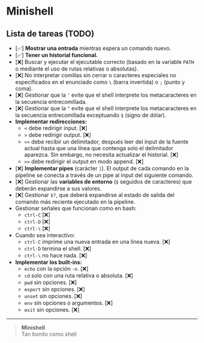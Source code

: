 # Minishell

## Lista de tareas (TODO)

- [✅] **Mostrar una entrada** mientras espera un comando nuevo.
- [✅] **Tener un historial funcional.**
- [❌] Buscar y ejecutar el ejecutable correcto (basado en la variable `PATH` o mediante el uso de rutas relativas o absolutas).
- [❌] No interpretar comillas sin cerrar o caracteres especiales no especificados en el enunciado como `\` (barra invertida) o `;` (punto y coma).
- [❌] Gestionar que la `'` evite que el shell interprete los metacaracteres en la secuencia entrecomillada.
- [❌] Gestionar que la `"` evite que el shell interprete los metacaracteres en la secuencia entrecomillada exceptuando `$` (signo de dólar).
- **Implementar redirecciones:**
  - `<` debe redirigir input. [❌]
  - `>` debe redirigir output. [❌]
  - `<<` debe recibir un delimitador, después leer del input de la fuente actual hasta que una línea que contenga solo el delimitador aparezca. Sin embargo, no necesita actualizar el historial. [❌]
  - `>>` debe redirigir el output en modo append. [❌]
- [❌] **Implementar pipes** (carácter `|`). El output de cada comando en la pipeline se conecta a través de un pipe al input del siguiente comando.
- [❌] Gestionar las **variables de entorno** (`$` seguidos de caracteres) que deberán expandirse a sus valores.
- [❌] Gestionar `$?`, que deberá expandirse al estado de salida del comando más reciente ejecutado en la pipeline.
- Gestionar señales que funcionan como en bash:
  - `ctrl-C` [❌]
  - `ctrl-D` [❌]
  - `ctrl-\` [❌]
- Cuando sea interactivo:
  - `ctrl-C` imprime una nueva entrada en una línea nueva. [❌]
  - `ctrl-D` termina el shell. [❌]
  - `ctrl-\` no hace nada. [❌]
- **Implementar los built-ins:**
  - `echo` con la opción `-n`. [❌]
  - `cd` solo con una ruta relativa o absoluta. [❌]
  - `pwd` sin opciones. [❌]
  - `export` sin opciones. [❌]
  - `unset` sin opciones. [❌]
  - `env` sin opciones o argumentos. [❌]
  - `exit` sin opciones. [❌]

---

> **Minishell**  
> Tan bonito como shell